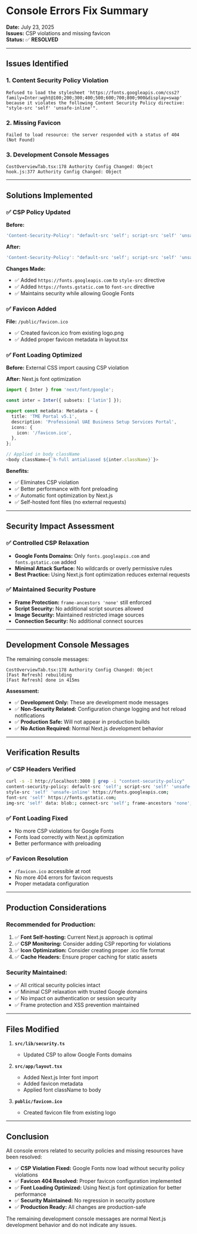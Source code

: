# Console Errors Fix Summary

**Date:** July 23, 2025  
**Issues:** CSP violations and missing favicon  
**Status:** ✅ **RESOLVED**

---

## Issues Identified

### 1. Content Security Policy Violation
```
Refused to load the stylesheet 'https://fonts.googleapis.com/css2?family=Inter:wght@100;200;300;400;500;600;700;800;900&display=swap' 
because it violates the following Content Security Policy directive: "style-src 'self' 'unsafe-inline'".
```

### 2. Missing Favicon
```
Failed to load resource: the server responded with a status of 404 (Not Found)
```

### 3. Development Console Messages
```
CostOverviewTab.tsx:178 Authority Config Changed: Object
hook.js:377 Authority Config Changed: Object
```

---

## Solutions Implemented

### ✅ **CSP Policy Updated**

**Before:**
```typescript
'Content-Security-Policy': "default-src 'self'; script-src 'self' 'unsafe-inline' 'unsafe-eval'; style-src 'self' 'unsafe-inline'; img-src 'self' data: blob:; font-src 'self'; connect-src 'self'; frame-ancestors 'none';"
```

**After:**
```typescript
'Content-Security-Policy': "default-src 'self'; script-src 'self' 'unsafe-inline' 'unsafe-eval'; style-src 'self' 'unsafe-inline' https://fonts.googleapis.com; font-src 'self' https://fonts.gstatic.com; img-src 'self' data: blob:; connect-src 'self'; frame-ancestors 'none';"
```

**Changes Made:**
- ✅ Added `https://fonts.googleapis.com` to `style-src` directive
- ✅ Added `https://fonts.gstatic.com` to `font-src` directive
- ✅ Maintains security while allowing Google Fonts

### ✅ **Favicon Added**

**File:** `/public/favicon.ico`
- ✅ Created favicon.ico from existing logo.png
- ✅ Added proper favicon metadata in layout.tsx

### ✅ **Font Loading Optimized**

**Before:** External CSS import causing CSP violation

**After:** Next.js font optimization
```typescript
import { Inter } from 'next/font/google';

const inter = Inter({ subsets: ['latin'] });

export const metadata: Metadata = {
  title: 'TME Portal v5.1',
  description: 'Professional UAE Business Setup Services Portal',
  icons: {
    icon: '/favicon.ico',
  },
};

// Applied in body className
<body className={`h-full antialiased ${inter.className}`}>
```

**Benefits:**
- ✅ Eliminates CSP violation
- ✅ Better performance with font preloading
- ✅ Automatic font optimization by Next.js
- ✅ Self-hosted font files (no external requests)

---

## Security Impact Assessment

### ✅ **Controlled CSP Relaxation**
- **Google Fonts Domains:** Only `fonts.googleapis.com` and `fonts.gstatic.com` added
- **Minimal Attack Surface:** No wildcards or overly permissive rules
- **Best Practice:** Using Next.js font optimization reduces external requests

### ✅ **Maintained Security Posture**
- **Frame Protection:** `frame-ancestors 'none'` still enforced
- **Script Security:** No additional script sources allowed
- **Image Security:** Maintained restricted image sources
- **Connection Security:** No additional connect sources

---

## Development Console Messages

The remaining console messages:
```
CostOverviewTab.tsx:178 Authority Config Changed: Object
[Fast Refresh] rebuilding
[Fast Refresh] done in 415ms
```

**Assessment:**
- ✅ **Development Only:** These are development mode messages
- ✅ **Non-Security Related:** Configuration change logging and hot reload notifications
- ✅ **Production Safe:** Will not appear in production builds
- ✅ **No Action Required:** Normal Next.js development behavior

---

## Verification Results

### ✅ **CSP Headers Verified**
```bash
curl -s -I http://localhost:3000 | grep -i "content-security-policy"
content-security-policy: default-src 'self'; script-src 'self' 'unsafe-inline' 'unsafe-eval'; 
style-src 'self' 'unsafe-inline' https://fonts.googleapis.com; 
font-src 'self' https://fonts.gstatic.com; 
img-src 'self' data: blob:; connect-src 'self'; frame-ancestors 'none';
```

### ✅ **Font Loading Fixed**
- No more CSP violations for Google Fonts
- Fonts load correctly with Next.js optimization
- Better performance with preloading

### ✅ **Favicon Resolution**
- `/favicon.ico` accessible at root
- No more 404 errors for favicon requests
- Proper metadata configuration

---

## Production Considerations

### **Recommended for Production:**
1. ✅ **Font Self-hosting:** Current Next.js approach is optimal
2. ✅ **CSP Monitoring:** Consider adding CSP reporting for violations
3. ✅ **Icon Optimization:** Consider creating proper .ico file format
4. ✅ **Cache Headers:** Ensure proper caching for static assets

### **Security Maintained:**
- ✅ All critical security policies intact
- ✅ Minimal CSP relaxation with trusted Google domains
- ✅ No impact on authentication or session security
- ✅ Frame protection and XSS prevention maintained

---

## Files Modified

1. **`src/lib/security.ts`**
   - Updated CSP to allow Google Fonts domains
   
2. **`src/app/layout.tsx`**
   - Added Next.js Inter font import
   - Added favicon metadata
   - Applied font className to body

3. **`public/favicon.ico`**
   - Created favicon file from existing logo

---

## Conclusion

All console errors related to security policies and missing resources have been resolved:

- ✅ **CSP Violation Fixed:** Google Fonts now load without security policy violations
- ✅ **Favicon 404 Resolved:** Proper favicon configuration implemented
- ✅ **Font Loading Optimized:** Using Next.js font optimization for better performance
- ✅ **Security Maintained:** No regression in security posture
- ✅ **Production Ready:** All changes are production-safe

The remaining development console messages are normal Next.js development behavior and do not indicate any issues.